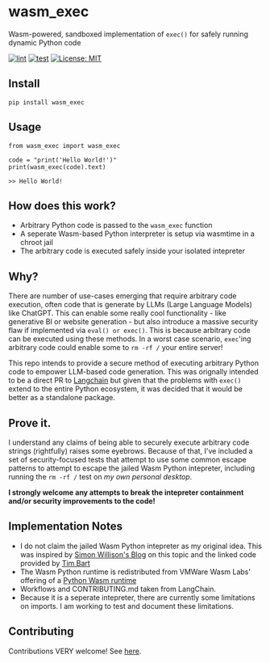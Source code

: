 # wasm_exec
Wasm-powered, sandboxed implementation of `exec()` for safely running dynamic Python code

[![lint](https://github.com/jflick58/wasm_exec/actions/workflows/lint.yml/badge.svg)](https://github.com/jflick58/wasm_exec/actions/workflows/lint.yml)
[![test](https://github.com/jflick58/wasm_exec/actions/workflows/test.yml/badge.svg)](https://github.com/jflick58/wasm_exec/actions/workflows/test.yml)
[![License: MIT](https://img.shields.io/badge/License-MIT-yellow.svg)](https://opensource.org/licenses/MIT)

## Install 

```pip install wasm_exec```

## Usage
```
from wasm_exec import wasm_exec

code = "print('Hello World!')"
print(wasm_exec(code).text)

>> Hello World!
```

## How does this work? 

- Arbitrary Python code is passed to the `wasm_exec` function 
- A seperate Wasm-based Python interpreter is setup via wasmtime in a chroot jail
- The arbitrary code is executed safely inside your isolated intepreter

## Why? 

There are number of use-cases emerging that require arbitrary code execution, often code that is generate by LLMs (Large Language Models) like ChatGPT. This can enable some really cool functionality - like generative BI or website generation - but also introduce a massive security flaw if implemented via `eval() or exec()`. This is because arbitrary code can be executed using these methods. In a worst case scenario, `exec`'ing arbitrary code could enable some to `rm -rf /` your entire server! 

This repo intends to provide a secure method of executing arbitrary Python code to empower LLM-based code generation. This was orignally intended to be a direct PR to [Langchain](https://github.com/hwchase17/langchain) but given that the problems with `exec()` extend to the entire Python ecosystem, it was decided that it would be better as a standalone package. 

## Prove it. 
I understand any claims of being able to securely execute arbitrary code strings (rightfully) raises some eyebrows. Because of that, I've included a set of security-focused tests that attempt to use some common escape patterns to attempt to escape the jailed Wasm Python intepreter, including running the `rm -rf /` test on *my own personal desktop*. 

**I strongly welcome any attempts to break the intepreter containment and/or security improvements to the code!** 

## Implementation Notes
- I do not claim the jailed Wasm Python intepreter as my original idea. This was inspired by [Simon Willison's Blog](https://til.simonwillison.net/webassembly/python-in-a-wasm-sandbox) on this topic and the linked code provided by [Tim Bart](https://gist.github.com/pims/711549577759ad1341f1a90860f1f3a5)
- The Wasm Python runtime is redistributed from VMWare Wasm Labs' offering of a [Python Wasm runtime](https://wasmlabs.dev/articles/python-wasm32-wasi/)
- Workflows and CONTRIBUTING.md taken from LangChain.
- Because it is a seperate intepreter, there are currently some limitations on imports. I am working to test and document these limitations. 

## Contributing 

Contributions VERY welcome! See [here](.github/CONTRIBUTING.md).

